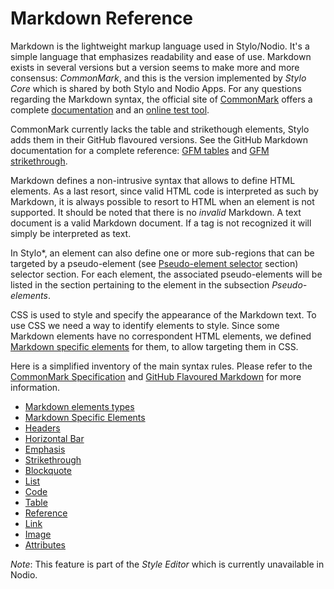
# Markdown Reference 

Markdown is the lightweight markup language used in Stylo/Nodio. It's a simple language that emphasizes readability and ease of use. Markdown exists in several versions but a version seems to make more and more consensus: _CommonMark_, and this is the version implemented by _Stylo Core_ which is shared by both Stylo and Nodio Apps. For any questions regarding the Markdown syntax, the official site of [CommonMark](https://commonmark.org/) offers a complete [documentation](https://spec.commonmark.org) and an [online test tool](https://spec.commonmark.org/dingus/). 

CommonMark currently lacks the table and strikethough elements, Stylo adds them in their GitHub flavoured versions. See the GitHub Markdown documentation for a complete reference: [GFM tables](https://github.github.com/gfm/#tables-extension-) and [GFM strikethrough](https://github.github.com/gfm/#strikethrough-extension-).

Markdown defines a non-intrusive syntax that allows to define HTML elements. As a last resort, since valid HTML code is interpreted as such by Markdown, it is always possible to resort to HTML when an element is not supported. It should be noted that there is no _invalid_ Markdown. A text document is a valid Markdown document. If a tag is not recognized it will simply be interpreted as text.

In Stylo*, an element can also define one or more sub-regions that can be targeted by a pseudo-element (see [Pseudo-element selector](../css/pseudoElementSelector.html) section) selector section. For each element, the associated pseudo-elements will be listed in the section pertaining to the element in the subsection _Pseudo-elements_.

CSS is used to style and specify the appearance of the Markdown text. To use CSS we need a way to identify elements to style. Since some Markdown elements have no correspondent HTML elements, we defined [Markdown specific elements](markdownSpecificElements.html) for them, to allow targeting them in CSS. 

Here is a simplified inventory of the main syntax rules. Please refer to the [CommonMark Specification](https://spec.commonmark.org) and [GitHub Flavoured Markdown](https://help.github.com/articles/github-flavored-markdown) for more information.

- [Markdown elements types](#mdElementTypes)
- [Markdown Specific Elements](#markdownSpecificElements)
- [Headers](#headers)
- [Horizontal Bar](#mdHorizontalBar)
- [Emphasis](#mdEmphasis)
- [Strikethrough](#mdStrikethrough)
- [Blockquote](#mdBlockquote)
- [List](#mdLists)
- [Code](#mdCode)
- [Table](#mdTable)
- [Reference](#mdReference)
- [Link](#mdLink)
- [Image](#mdImage)
- [Attributes](#mdAttributes)

_Note_: This feature is part of the _Style Editor_ which is currently unavailable in Nodio.